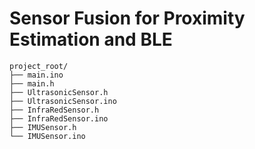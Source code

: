 # Sensor Fusion for Proximity Estimation and BLE

```
project_root/
├── main.ino
├── main.h
├── UltrasonicSensor.h
├── UltrasonicSensor.ino
├── InfraRedSensor.h
├── InfraRedSensor.ino
├── IMUSensor.h
└── IMUSensor.ino
```
